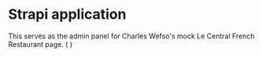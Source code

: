# Strapi application

This serves as the admin panel for Charles Wefso's mock Le Central French Restaurant page. ( )
